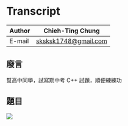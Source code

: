 # Transcript

|Author|Chieh-Ting Chung|
|---|---
|E-mail|sksksk1748@gmail.com

## 廢言

幫高中同學，試寫期中考 C++ 試題，順便練練功

## 題目

![](https://i.imgur.com/u3gv5YH.jpg)

